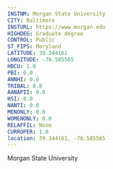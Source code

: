 ```yaml
---
INSTNM: Morgan State University
CITY: Baltimore
INSTURL: https://www.morgan.edu
HIGHDEG: Graduate degree
CONTROL: Public
ST_FIPS: Maryland
LATITUDE: 39.344161
LONGITUDE: -76.585565
HBCU: 1.0
PBI: 0.0
ANNHI: 0.0
TRIBAL: 0.0
AANAPII: 0.0
HSI: 0.0
NANTI: 0.0
MENONLY: 0.0
WOMENONLY: 0.0
RELAFFIL: None
CURROPER: 1.0
location: 39.344161, -76.585565
---
```

Morgan State University